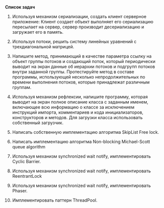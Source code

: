 **Список задач**

  1) Используя механизм сериализации, создать клиент серверное приложение: Клиент создает объект выполняет его сериализацию пересылает на сервер, сервер производит десериализацию и загружает его в память. 

 2) Используя потоки, решить систему линейных уравнений с трехдиагональной матрицей.

 3) Напишите метод, принимающий в качестве параметра ссылку на объект группы потоков и создающий поток, который периодически выводит на экран данные об иерархии потоков и подгрупп потоков внутри заданной группы. Протестируйте метод в составе программы, использующей несколько непродолжительных по времени выполнения потоков, которые принадлежат различным группам.

 4) Используя механизм рефлексии, напишите программу, которая выводит на экран полное описание класса с заданным именем, включающее всю информацию о классе за исключением инструкций импорта, комментариев и кода инициализаторов, конструкторов и методов. Для загрузки класса использовать собственный загрузчик.

5) Написать собственную имплементацию алгоритма SkipList Free lock.
6) Написать имплементацию алгоритма Non-blocking Michael-Scott queue algorithm 
7) Используя механизм synchronized wait notify, имплементировать Cyclic Barrier.
8) Используя механизм synchronized wait notify, имплементировать ReentrantLock
9) Используя механизм synchronized wait notify, имплементировать Phaser.
1) Имплементировать паттерн ThreadPool.

